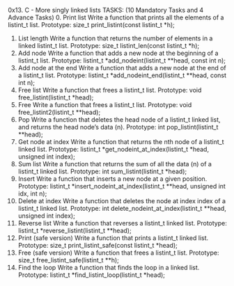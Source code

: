 0x13. C - More singly linked lists
TASKS: (10 Mandatory Tasks and 4 Advance Tasks)
0. Print list
Write a function that prints all the elements of a listint_t list.
Prototype: size_t print_listint(const listint_t *h);
1. List length
Write a function that returns the number of elements in a linked listint_t list.
Prototype: size_t listint_len(const listint_t *h);
2. Add node
Write a function that adds a new node at the beginning of a listint_t list.
Prototype: listint_t *add_nodeint(listint_t **head, const int n);
3. Add node at the end
Write a function that adds a new node at the end of a listint_t list.
Prototype: listint_t *add_nodeint_end(listint_t **head, const int n);
4. Free list
Write a function that frees a listint_t list.
Prototype: void free_listint(listint_t *head);
5. Free
Write a function that frees a listint_t list.
Prototype: void free_listint2(listint_t **head);
6. Pop
Write a function that deletes the head node of a listint_t linked list, and returns the head node’s data (n).
Prototype: int pop_listint(listint_t **head);
7. Get node at index
Write a function that returns the nth node of a listint_t linked list.
Prototype: listint_t *get_nodeint_at_index(listint_t *head, unsigned int index);
8. Sum list
Write a function that returns the sum of all the data (n) of a listint_t linked list.
Prototype: int sum_listint(listint_t *head);
9. Insert
Write a function that inserts a new node at a given position.
Prototype: listint_t *insert_nodeint_at_index(listint_t **head, unsigned int idx, int n);
10. Delete at index
Write a function that deletes the node at index index of a listint_t linked list.
Prototype: int delete_nodeint_at_index(listint_t **head, unsigned int index);
11. Reverse list
Write a function that reverses a listint_t linked list.
Prototype: listint_t *reverse_listint(listint_t **head);
12. Print (safe version)
Write a function that prints a listint_t linked list.
Prototype: size_t print_listint_safe(const listint_t *head);
13. Free (safe version)
Write a function that frees a listint_t list.
Prototype: size_t free_listint_safe(listint_t **h);
14. Find the loop
Write a function that finds the loop in a linked list.
Prototype: listint_t *find_listint_loop(listint_t *head);

